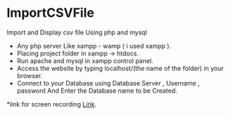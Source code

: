 # ImportCSVFile
Import and Display csv file Using php and mysql
* Any php server Like xampp - wamp ( i used xampp ).
* Placing project folder in xampp -> htdocs.
* Run apache and mysql in xampp control panel.
* Access the website by typing localhost/(the name of the folder) in your browser.
* Connect to your Database using Database Server , Username , password And Enter the Database name to be Created.

*link for screen recording [Link](https://drive.google.com/file/d/1gOG_YPdumRoGf9tlKp2Tg_r61iWbzIOa/view?usp=sharing).
